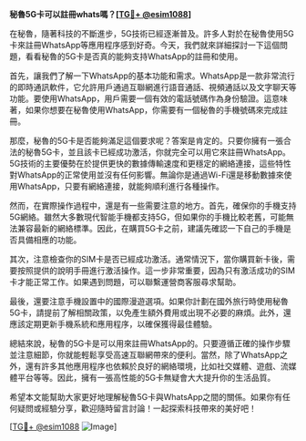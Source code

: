 **秘魯5G卡可以註冊whats嗎？[[TG💪+ @esim1088](https://t.me/s/esim1088)]**

在秘魯，隨著科技的不斷進步，5G技術已經逐漸普及。許多人對於在秘魯使用5G卡來註冊WhatsApp等應用程序感到好奇。今天，我們就來詳細探討一下這個問題，看看秘魯的5G卡是否真的能夠支持WhatsApp的註冊和使用。

首先，讓我們了解一下WhatsApp的基本功能和需求。WhatsApp是一款非常流行的即時通訊軟件，它允許用戶通過互聯網進行語音通話、視頻通話以及文字聊天等功能。要使用WhatsApp，用戶需要一個有效的電話號碼作為身份驗證。這意味著，如果你想要在秘魯使用WhatsApp，你需要有一個秘魯的手機號碼來完成註冊。

那麼，秘魯的5G卡是否能夠滿足這個要求呢？答案是肯定的。只要你擁有一張合法的秘魯5G卡，並且該卡已經成功激活，你就完全可以用它來註冊WhatsApp。5G技術的主要優勢在於提供更快的數據傳輸速度和更穩定的網絡連接，這些特性對WhatsApp的正常使用並沒有任何影響。無論你是通過Wi-Fi還是移動數據來使用WhatsApp，只要有網絡連接，就能夠順利進行各種操作。

然而，在實際操作過程中，還是有一些需要注意的地方。首先，確保你的手機支持5G網絡。雖然大多數現代智能手機都支持5G，但如果你的手機比較老舊，可能無法兼容最新的網絡標準。因此，在購買5G卡之前，建議先確認一下自己的手機是否具備相應的功能。

其次，注意檢查你的SIM卡是否已經成功激活。通常情況下，當你購買新卡後，需要按照提供的說明手冊進行激活操作。這一步非常重要，因為只有激活成功的SIM卡才能正常工作。如果遇到問題，可以聯繫運營商客服尋求幫助。

最後，還要注意手機設置中的國際漫遊選項。如果你計劃在國外旅行時使用秘魯5G卡，請提前了解相關政策，以免產生額外費用或出現不必要的麻煩。此外，還應該定期更新手機系統和應用程序，以確保獲得最佳體驗。

總結來說，秘魯的5G卡是可以用來註冊WhatsApp的。只要遵循正確的操作步驟並注意細節，你就能輕鬆享受高速互聯網帶來的便利。當然，除了WhatsApp之外，還有許多其他應用程序也依賴於良好的網絡環境，比如社交媒體、遊戲、流媒體平台等等。因此，擁有一張高性能的5G卡無疑會大大提升你的生活品質。

希望本文能幫助大家更好地理解秘魯5G卡與WhatsApp之間的關係。如果你有任何疑問或經驗分享，歡迎隨時留言討論！一起探索科技帶來的美好吧！

[[TG💪+ @esim1088](https://t.me/s/esim1088) ![Image](https://i.postimg.cc/4NQfJmqS/Snipaste-2025-05-13-00-14-12.png)]